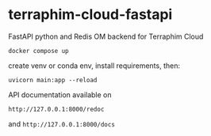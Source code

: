 # terraphim-cloud-fastapi
FastAPI python and Redis OM backend for Terraphim Cloud 
```
docker compose up 
```
create venv or conda env, install requirements, then:
```
uvicorn main:app --reload
```
API documentation available on 
```
http://127.0.0.1:8000/redoc
```
and `http://127.0.0.1:8000/docs`




